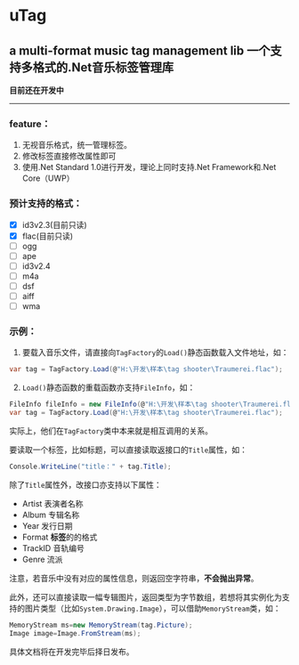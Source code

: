 # uTag

## a multi-format music tag management lib 一个支持多格式的.Net音乐标签管理库

**目前还在开发中**

 ---
 
### feature：

1.  无视音乐格式，统一管理标签。
2. 修改标签直接修改属性即可
3. 使用.Net Standard 1.0进行开发，理论上同时支持.Net Framework和.Net Core（UWP）

### 预计支持的格式：

- [x] id3v2.3(目前只读)
- [x] flac(目前只读)
- [ ] ogg
- [ ] ape
- [ ] id3v2.4
- [ ] m4a
- [ ] dsf
- [ ] aiff
- [ ] wma

### 示例：

1. 要载入音乐文件，请直接向`TagFactory`的`Load()`静态函数载入文件地址，如：
```csharp
var tag = TagFactory.Load(@"H:\开发\样本\tag shooter\Traumerei.flac");
```
2. `Load()`静态函数的重载函数亦支持`FileInfo`，如：
```csharp
FileInfo fileInfo = new FileInfo(@"H:\开发\样本\tag shooter\Traumerei.flac");
var tag = TagFactory.Load(@"H:\开发\样本\tag shooter\Traumerei.flac");
```
实际上，他们在`TagFactory`类中本来就是相互调用的关系。

要读取一个标签，比如标题，可以直接读取返接口的`Title`属性，如：
```csharp
Console.WriteLine("title：" + tag.Title);
```
除了`Title`属性外，改接口亦支持以下属性：

- Artist 表演者名称
- Album 专辑名称
- Year 发行日期
- Format **标签**的的格式
- TrackID 音轨编号
- Genre 流派

注意，若音乐中没有对应的属性信息，则返回空字符串，**不会抛出异常**。

此外，还可以直接读取一幅专辑图片，返回类型为字节数组，若想将其实例化为支持的图片类型（比如`System.Drawing.Image`），可以借助`MemoryStream`类，如：
```csharp
MemoryStream ms=new MemoryStream(tag.Picture);
Image image=Image.FromStream(ms);
```

具体文档将在开发完毕后择日发布。
